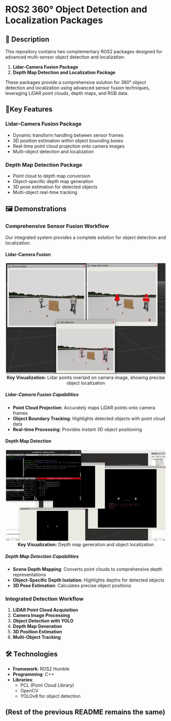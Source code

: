 # ROS2 360° Object Detection and Localization Packages

## 📝 Description

This repository contains two complementary ROS2 packages designed for advanced multi-sensor object detection and localization:

1. **Lidar-Camera Fusion Package**
2. **Depth Map Detection and Localization Package**

These packages provide a comprehensive solution for 360° object detection and localization using advanced sensor fusion techniques, leveraging LiDAR point clouds, depth maps, and RGB data.

## 🚀Key Features

### Lidar-Camera Fusion Package
- Dynamic transform handling between sensor frames
- 3D position estimation within object bounding boxes
- Real-time point cloud projection onto camera images
- Multi-object detection and localization

### Depth Map Detection Package
- Point cloud to depth map conversion
- Object-specific depth map generation
- 3D pose estimation for detected objects
- Multi-object real-time tracking

## 🖼️ Demonstrations

### Comprehensive Sensor Fusion Workflow

Our integrated system provides a complete solution for object detection and localization:

#### Lidar-Camera Fusion
<p align="center">
  <img src="images/Camera_Lidar_Fusion.gif" alt="Lidar-Camera Fusion" width="500"/>
  <br>
  <strong>Key Visualization:</strong> Lidar points overlaid on camera image, showing precise object localization
</p>

##### Lidar-Camera Fusion Capabilities
- **Point Cloud Projection**: Accurately maps LiDAR points onto camera frames
- **Object Boundary Tracking**: Highlights detected objects with point cloud data
- **Real-time Processing**: Provides instant 3D object positioning

#### Depth Map Detection
<p align="center">
  <img src="images/3.gif" alt="Depth Map Detection" width="500"/>
  <br>
  <strong>Key Visualization:</strong> Depth map generation and object localization
</p>

##### Depth Map Detection Capabilities
- **Scene Depth Mapping**: Converts point clouds to comprehensive depth representations
- **Object-Specific Depth Isolation**: Highlights depths for detected objects
- **3D Pose Estimation**: Calculates precise object positions

### Integrated Detection Workflow
1. **LiDAR Point Cloud Acquisition**
2. **Camera Image Processing**
3. **Object Detection with YOLO**
4. **Depth Map Generation**
5. **3D Position Estimation**
6. **Multi-Object Tracking**

## 🛠️ Technologies

- **Framework**: ROS2 Humble
- **Programming**: C++
- **Libraries**: 
  - PCL (Point Cloud Library)
  - OpenCV
  - YOLOv8 for object detection

## (Rest of the previous README remains the same)
